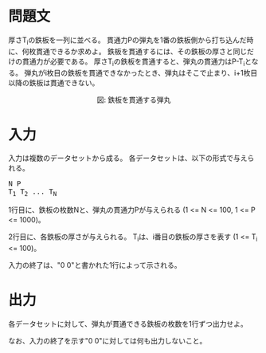 問題文
==
厚さT<sub>i</sub>の鉄板を一列に並べる。
貫通力Pの弾丸を1番の鉄板側から打ち込んだ時に、何枚貫通できるか求めよ。
鉄板を貫通するには、その鉄板の厚さと同じだけの貫通力が必要である。
厚さT<sub>i</sub>の鉄板を貫通すると、弾丸の貫通力はP-T<sub>i</sub>となる。
弾丸がi枚目の鉄板を貫通できなかったとき、弾丸はそこで止まり、i+1枚目以降の鉄板は貫通できない。

<center>
図: 鉄板を貫通する弾丸
</center>

入力
==
入力は複数のデータセットから成る。
各データセットは、以下の形式で与えられる。

<pre>
N P
T<sub>1</sub> T<sub>2</sub> ... T<sub>N</sub>
</pre>

1行目に、鉄板の枚数Nと、弾丸の貫通力Pが与えられる (1 <= N <= 100, 1 <= P <= 1000)。

2行目に、各鉄板の厚さが与えられる。
T<sub>i</sub>は、i番目の鉄板の厚さを表す (1 <= T<sub>i</sub> <= 100)。

入力の終了は、"0 0"と書かれた1行によって示される。

出力
==
各データセットに対して、弾丸が貫通できる鉄板の枚数を1行ずつ出力せよ。

なお、入力の終了を示す"0 0"に対しては何も出力しないこと。

